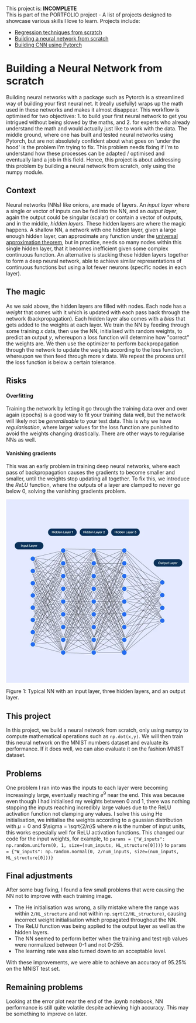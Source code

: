 This project is: <b>INCOMPLETE</b><br>
This is part of the PORTFOLIO project - A list of projects designed to showcase various skills I love to learn. Projects include:

- [Regression techniques from scratch](https://github.com/jrobo-gith/Regression-techniques-from-scratch)
- [Building a neural network from scratch](https://github.com/jrobo-gith/NN-from-scratch)
- [Building CNN using Pytorch](https://github.com/jrobo-gith/MNIST-CNN)


# Building a Neural Network from scratch
Building neural networks with a package such as Pytorch is a streamlined way of building your first neural net. It (really usefully) wraps up the math used in these networks and makes it almost disappear. This workflow is optimised for two objectives: 1. to build your first neural network to get you intrigued without being slowed by the maths, and 2. for experts who already understand the math and would actually just like to work with the data. The middle ground, where one has built and tested neural networks using Pytorch, but are not absolutely confident about what goes on 'under the hood' is the problem I'm trying to fix. This problem needs fixing if I'm to understand how these processes can be adapted / optimised and eventually land a job in this field. Hence, this project is about addressing this problem by building a neural network from scratch, only using the numpy module. 

## Context
Neural networks (NNs) like onions, are made of layers. An $\textit{input layer}$ where a single or vector of inputs can be fed into the NN, and an $\textit{output layer}$, again the output could be singular (scalar) or contain a vector of outputs, and in the middle, $\textit{hidden layers}$. These hidden layers are where the magic happens. A shallow NN, a network with one hidden layer, given a large enough hidden layer, can approximate any function under the [universal approximation theorem](https://en.wikipedia.org/wiki/Universal_approximation_theorem), but in practice, needs so many nodes within this single hidden layer, that it becomes inefficient given some complex continuous function. An alternative is stacking these hidden layers together to form a deep neural network, able to achieve similar representations of continuous functions but using a lot fewer neurons (specific nodes in each layer). 

## The magic
As we said above, the hidden layers are filled with nodes. Each node has a $\textit{weight}$ that comes with it which is updated with each pass back through the network (backpropagation). Each hidden layer also comes with a $\textit{bias}$ that gets added to the weights at each layer. We train the NN by feeding through some training $x$ data, then use the NN, initialised with random weights, to predict an output $y$, whereupon a loss function will determine how "correct" the weights are. We then use the optimizer to perform backpropagation through the network to update the weights according to the loss function, whereupon we then feed through more $x$ data. We repeat the process until the loss function is below a certain tolerance.

## Risks 
#### Overfitting
Training the network by letting it go through the training data over and over again (epochs) is a good way to fit your training data well, but the network will likely not be $\textit{generalisable}$ to your test data. This is why we have $\textit{regularisation}$, where larger values for the loss function are punished to avoid the weights changing drastically. There are other ways to regularise NNs as well.

#### Vanishing gradients
This was an early problem in training deep neural networks, where each pass of backpropagation causes the gradients to become smaller and smaller, until the weights stop updating all together. To fix this, we introduce the $\textit{ReLU}$ function, where the outputs of a layer are clamped to never go below 0, solving the vanishing gradients problem. 

<img src="figure/NN.png" alt="NN" width="500px" style="display:flex;align-items:center;">

Figure 1: Typical NN with an input layer, three hidden layers, and an output layer.

## This project
In this project, we build a neural network from scratch, only using numpy to compute mathematical operations such as ```np.dot(x,y)```. We will then train this neural network on the MNIST numbers dataset and evaluate its performance. If it does well, we can also evaluate it on the fashion MNIST dataset. 


## Problems
One problem I ran into was the inputs to each layer were becoming increasingly large, eventually reaching $e^9$ near the end. This was because even though I had initialised my weights between 0 and 1, there was nothing stopping the inputs reaching incredibly large values due to the ReLU activation function not clamping any values.
I solve this using He initialisation, we initialise the weights according to a gaussian distribution with $\mu = 0$ and $\sigma = \sqrt{2/n}$ where $n$ is the number of input units, this works especially well for ReLU activation functions. This changed our code for the input weights, for example, to ```params = {"W_inputs": np.random.uniform(0, 1, size=(num_inputs, HL_structure[0]))}``` to ```params = {"W_inputs": np.random.normal(0, 2/num_inputs, size=(num_inputs, HL_structure[0]))}```

## Final adjustments
After some bug fixing, I found a few small problems that were causing the NN not to improve with each training image. 
* The He initialisation was wrong, a silly mistake where the range was within ```2/HL_structure``` and not within ```np.sqrt(2/HL_structure)```, causing incorrect weight initialisation which propagated throughout the NN.
* The ReLU function was being applied to the output layer as well as the hidden layers.
* The NN seemed to perform better when the training and test rgb values were normalized between 0-1 and not 0-255.
* The learning rate was also turned down to an acceptable level.

With these improvements, we were able to achieve an accuracy of 95.25% on the MNIST test set.

## Remaining problems

Looking at the error plot near the end of the .ipynb notebook, NN performance is still quite volatile despite achieving high accuracy. This may be something to improve on later. 


 

